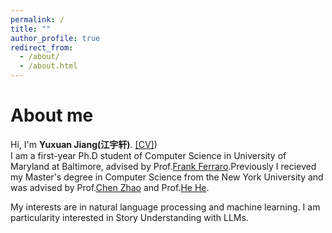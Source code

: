 ```yaml
---
permalink: /
title: ""
author_profile: true
redirect_from:
  - /about/
  - /about.html
---
```



About me
======
Hi, I'm __Yuxuan Jiang(江宇轩)__. [\[CV\]](https://github.com/YuxuanJiang1/yuxuanjiang1.github.io/blob/master/files/resume_phd(1).pdf))  
I am a first-year Ph.D student of Computer Science in University of Maryland at Baltimore, advised by Prof.[Frank Ferraro](https://redirect.cs.umbc.edu/~ferraro/).Previously I recieved my Master's degree in Computer Science from the New York University and was advised by 
Prof.[Chen Zhao](http://www.chenz.umiacs.io/) and Prof.[He He](https://hhexiy.github.io/).    

My interests are in natural language processing and machine learning. I am particularity interested in Story Understanding with LLMs. 

